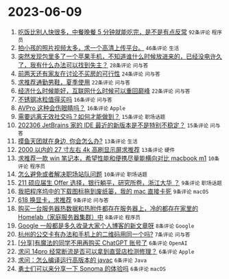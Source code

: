 # 2023-06-09

1. [吃饭比别人快很多，中餐晚餐 5 分钟就能吃完，是不是有点反常](https://www.v2ex.com/t/947169) `92条评论` `程序员`
1. [拍小孩的照片视频太多，求一个高清上传平台。](https://www.v2ex.com/t/947187) `46条评论` `生活`
1. [突然发现包里多了一个苹果手机，不知道谁什么时候放进来的，已经没电许久了，我有什么办法可以找到失主？](https://www.v2ex.com/t/947160) `28条评论` `问与答`
1. [前两天还有家友在讨论不买房的可行性](https://www.v2ex.com/t/947182) `24条评论` `问与答`
1. [求推荐通勤男鞋，夏季使用](https://www.v2ex.com/t/947219) `22条评论` `问与答`
1. [经济什么时候能好，互联网什么时候可以重回巅峰](https://www.v2ex.com/t/947198) `22条评论` `问与答`
1. [不锈钢冰粒值得买吗](https://www.v2ex.com/t/947220) `16条评论` `问与答`
1. [AVPro 这种会伤眼睛吗？](https://www.v2ex.com/t/947170) `16条评论` `Apple`
1. [需要远离无效社交吗？如何才能做到？](https://www.v2ex.com/t/947229) `15条评论` `职场话题`
1. [202306 JetBrains 家的 IDE 最近的新版本是不是特别不稳定？](https://www.v2ex.com/t/947186) `15条评论` `问与答`
1. [摸鱼天团就在身边, 你会怎么办?](https://www.v2ex.com/t/947230) `13条评论` `生活`
1. [2000 以内的 27 寸左右 4k 高刷显示屏求推荐](https://www.v2ex.com/t/947158) `13条评论` `硬件`
1. [求推荐一款 win 笔记本，希望性能和便携尽量能横向对比 macbook m1](https://www.v2ex.com/t/947210) `10条评论` `程序员`
1. [怎么避免或者解决职场站队问题](https://www.v2ex.com/t/947168) `10条评论` `职场话题`
1. [211 硕应届生 Offer 选择，银行躺平，研究所卷，浙江大华 ？](https://www.v2ex.com/t/947203) `9条评论` `职场话题`
1. [我把程序坞中的下载图标拖到废纸篓，我的 mac 直接卡死](https://www.v2ex.com/t/947184) `9条评论` `macOS`
1. [618 换显卡，求推荐](https://www.v2ex.com/t/947166) `9条评论` `问与答`
1. [购买一台服务器热数据和热附件都存在服务器上，冷的都存在家里的 Homelab（家庭服务器集群）中](https://www.v2ex.com/t/947211) `8条评论` `程序员`
1. [Google 一般都是多久收录大家个人博客的新文章呀](https://www.v2ex.com/t/947154) `8条评论` `Google`
1. [杭州的公交卡有办法和手机上的二维码用同一个吗?](https://www.v2ex.com/t/947216) `7条评论` `问与答`
1. [[分享]有魔法的同学不用再购买 ChatGPT 账号了](https://www.v2ex.com/t/947232) `6条评论` `OpenAI`
1. [求问 14pro 经常断流是否可以拿到直营店检测修理？](https://www.v2ex.com/t/947225) `6条评论` `Apple`
1. [求问：怎么编译运行高版本的 javac](https://www.v2ex.com/t/947197) `6条评论` `Java`
1. [勇士们可以来分享一下 Sonoma 的体验吗](https://www.v2ex.com/t/947165) `6条评论` `macOS`
